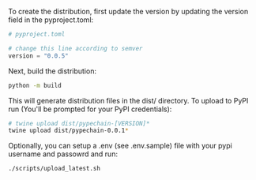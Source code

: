 To create the distribution, first update the version by updating the version field in the pyproject.toml:

```python
# pyproject.toml

# change this line according to semver
version = "0.0.5"
```

Next, build the distribution:

```bash
python -m build
```

This will generate distribution files in the dist/ directory.
To upload to PyPI run (You'll be prompted for your PyPI credentials):

```bash
# twine upload dist/pypechain-[VERSION]*
twine upload dist/pypechain-0.0.1*
```

Optionally, you can setup a .env (see .env.sample) file with your pypi username
and passowrd and run:

```bash
./scripts/upload_latest.sh
```
